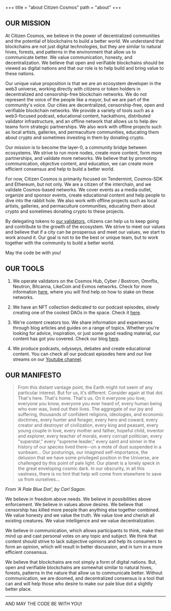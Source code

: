 +++
title = "about Citizen Cosmos"
path = "about"
+++

## OUR MISSION ##

At Citizen Cosmos, we believe in the power of decentralized communities and the potential of blockchains to build a better world. We understand that blockchains are not just digital technologies, but they are similar to natural hives, forests, and patterns in the environment that allow us to communicate better. We value communication, honesty, and decentralization. We believe that open and verifiable blockchains should be viewed as digital nations and that our role is to help build and bring value to these nations.

Our unique value proposition is that we are an ecosystem developer in the web3 universe, working directly with citizens or token holders in decentralized and censorship-free blockchain networks. We do not represent the voice of the people like a mayor, but we are part of the community's voice. Our cities are decentralized, censorship-free, open and verifiable blockchain networks. We provide a variety of tools such as a web3-focused podcast, educational content, hackathons, distributed validator infrastructure, and an offline network that allows us to help dev teams form strategic partnerships. We also work with offline projects such as local artists, galleries, and permaculture communities, educating them about crypto and sometimes investing in them by donating crypto.

Our mission is to become the layer-0, a community bridge between ecosystems. We strive to run more nodes, create more content, form more partnerships, and validate more networks. We believe that by promoting communication, objective content, and education, we can create more efficient consensus and help to build a better world.

For now, Citizen Cosmos is primarily focused on Tendermint, Cosmos-SDK and Ethereum, but not only. We are a citizen of the interchain, and we validate Cosmos-based networks. We cover events as a media outlet, organize and sponsor events, create educational content and help people to dive into the rabbit hole. We also work with offline projects such as local artists, galleries, and permaculture communities, educating them about crypto and sometimes donating crypto to these projects.

By delegating tokens to [our validators](https://www.citizencosmos.space/staking), citizens can help us to keep going and contribute to the growth of the ecosystem. We strive to meet our values and believe that if a city can be prosperous and meet our values, we start to work around it. Our goal is not to be the best or unique team, but to work together with the community to build a better world.

May the code be with you!

## OUR TOOLS ##

1) We operate validators on the Cosmos Hub, Cyber / Bostrom, Omnflix, Neutron, Bitcanna, LikeCoin and Evmos networks. Check for more information [here](https://www.citizencosmos.space/staking), where you will find help on how to stake on these networks.

2) We have an NFT collection dedicated to our podcast episodes, slowly creating one of the coolest DAOs in the space. Check it [here](https://www.citizencosmos.space/nft).

3) We're content creators too. We share information and experiences through blog articles and guides on a range of topics. Whether you're looking for advice, inspiration, or just some good reading material, our content has got you covered. Check our blog [here](https://citizen-cosmos.github.io/manuscripts/).

4) We produce podcasts, odysseys, debates and create educational content. You can check all our podcast episodes here and our live streams on our [Youtube channel](https://www.youtube.com/channel/UCP0ZV8ducS3U2QEsIZQ1taQ).

## OUR MANIFESTO ##

> From this distant vantage point, the Earth might not seem of any particular interest. But for us, it's different. Consider again at that dot. That's here. That's home. That's us. On it everyone you love, everyone you know, everyone you ever heard of, every human being who ever was, lived out their lives. The aggregate of our joy and suffering, thousands of confident religions, ideologies, and economic doctrines, every hunter and forager, every hero and coward, every creator and destroyer of civilization, every king and peasant, every young couple in love, every mother and father, hopeful child, inventor and explorer, every teacher of morals, every corrupt politician, every "superstar," every "supreme leader," every saint and sinner in the history of our species lived there--on a mote of dust suspended in a sunbeam... Our posturings, our imagined self-importance, the delusion that we have some privileged position in the Universe, are challenged by this point of pale light. Our planet is a lonely speck in the great enveloping cosmic dark. In our obscurity, in all this vastness, there is no hint that help will come from elsewhere to save us from ourselves...

*From 'A Pale Blue Dot', by Carl Sagan.*

We believe in freedom above needs. We believe in possibilities above enforcement. We believe in values above desires. We believe that censorship has killed more people than anything else together combined. We value honesty and we value the truth. We value love and cherish all existing creatures. We value intelligence and we value decentralization.

We believe in communication, which allows participants to think, make their mind up and cast personal votes on any topic and subject. We think that content should strive to lack subjective opinions and help its consumers to form an opinion, which will result in better discussion, and in turn in a more efficient consensus.

We believe that blockchains are not simply a form of digital nations. But, open and verifiable blockchains are somewhat similar to natural hives, forests, patterns in the nature that allow us to communicate better. Without communication, we are doomed, and decentralized consensus is a tool that can and will help those who desire to make our pale blue dot a slightly better place.

-----------------------------------------------------------------------------------------------------------
AND MAY THE CODE BE WITH YOU!

